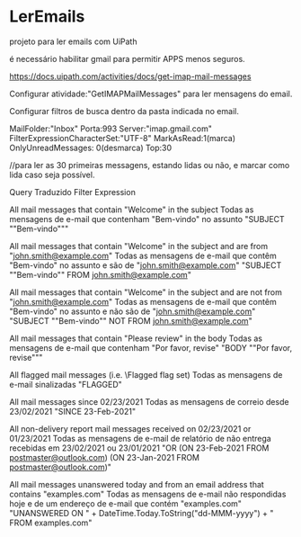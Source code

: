 # LerEmails
projeto para ler emails com UiPath


é necessário habilitar gmail para permitir APPS menos seguros.

https://docs.uipath.com/activities/docs/get-imap-mail-messages

Configurar atividade:"GetIMAPMailMessages" para ler mensagens do email.

Configurar filtros de busca dentro da pasta indicada no email.

MailFolder:"Inbox"
Porta:993
Server:"imap.gmail.com"
FilterExpressionCharacterSet:"UTF-8"
MarkAsRead:1(marca)
OnlyUnreadMessages: 0(desmarca) 
Top:30

//para ler as 30 primeiras messagens, estando lidas ou não, e marcar como lida caso seja possível.

Query 
Traduzido
Filter Expression

All mail messages that contain "Welcome" in the subject 
Todas as mensagens de e-mail que contenham "Bem-vindo" no assunto
"SUBJECT ""Bem-vindo"""

All mail messages that contain "Welcome" in the subject and are from "john.smith@example.com" 
Todas as mensagens de e-mail que contêm "Bem-vindo" no assunto e são de "john.smith@example.com"
"SUBJECT ""Bem-vindo"" FROM john.smith@example.com"

All mail messages that contain "Welcome" in the subject and are not from "john.smith@example.com" 
Todas as mensagens de e-mail que contêm "Bem-vindo" no assunto e não são de "john.smith@example.com"
"SUBJECT ""Bem-vindo"" NOT FROM john.smith@example.com"

All mail messages that contain "Please review" in the body 
Todas as mensagens de e-mail que contenham "Por favor, revise"
"BODY ""Por favor, revise"""

All flagged mail messages (i.e. \Flagged flag set) 
Todas as mensagens de e-mail sinalizadas
"FLAGGED"

All mail messages since 02/23/2021 
Todas as mensagens de correio desde 23/02/2021
"SINCE 23-Feb-2021"

All non-delivery report mail messages received on 02/23/2021 or 01/23/2021
Todas as mensagens de e-mail de relatório de não entrega recebidas em 23/02/2021 ou 23/01/2021
"OR (ON 23-Feb-2021 FROM postmaster@outlook.com) (ON 23-Jan-2021 FROM postmaster@outlook.com)"

All mail messages unanswered today and from an email address that contains "examples.com" 
Todas as mensagens de e-mail não respondidas hoje e de um endereço de e-mail que contém "examples.com" 
"UNANSWERED ON " + DateTime.Today.ToString("dd-MMM-yyyy") + " FROM examples.com"
